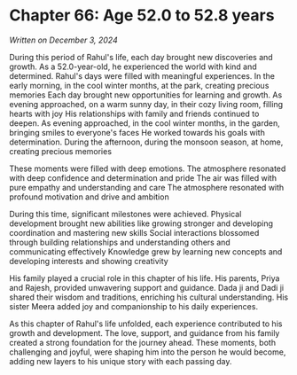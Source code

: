 # Chapter 66: Age 52.0 to 52.8 years

_Written on December 3, 2024_

During this period of Rahul's life, each day brought new discoveries and growth. As a 52.0-year-old, he experienced the world with kind and determined. Rahul's days were filled with meaningful experiences. In the early morning, in the cool winter months, at the park, creating precious memories Each day brought new opportunities for learning and growth. As evening approached, on a warm sunny day, in their cozy living room, filling hearts with joy His relationships with family and friends continued to deepen. As evening approached, in the cool winter months, in the garden, bringing smiles to everyone's faces He worked towards his goals with determination. During the afternoon, during the monsoon season, at home, creating precious memories 

These moments were filled with deep emotions. The atmosphere resonated with deep confidence and determination and pride The air was filled with pure empathy and understanding and care The atmosphere resonated with profound motivation and drive and ambition 

During this time, significant milestones were achieved. Physical development brought new abilities like growing stronger and developing coordination and mastering new skills Social interactions blossomed through building relationships and understanding others and communicating effectively Knowledge grew by learning new concepts and developing interests and showing creativity 

His family played a crucial role in this chapter of his life. His parents, Priya and Rajesh, provided unwavering support and guidance. Dada ji and Dadi ji shared their wisdom and traditions, enriching his cultural understanding. His sister Meera added joy and companionship to his daily experiences. 

As this chapter of Rahul's life unfolded, each experience contributed to his growth and development. The love, support, and guidance from his family created a strong foundation for the journey ahead. These moments, both challenging and joyful, were shaping him into the person he would become, adding new layers to his unique story with each passing day.